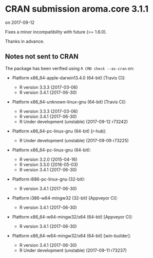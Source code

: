 # CRAN submission aroma.core 3.1.1

on 2017-09-12

Fixes a minor incompatibility with future (>= 1.6.0).

Thanks in advance.


## Notes not sent to CRAN

The package has been verified using `R CMD check --as-cran` on:

* Platform x86_64-apple-darwin13.4.0 (64-bit) [Travis CI]:
  - R version 3.3.3 (2017-03-06)
  - R version 3.4.1 (2017-06-30)

* Platform x86_64-unknown-linux-gnu (64-bit) [Travis CI]:
  - R version 3.3.3 (2017-03-06)
  - R version 3.4.1 (2017-06-30)
  - R Under development (unstable) (2017-09-12 r73242)

* Platform x86_64-pc-linux-gnu (64-bit) [r-hub]:
  - R Under development (unstable) (2017-09-09 r73225)

* Platform x86_64-pc-linux-gnu (64-bit):
  - R version 3.2.0 (2015-04-16)
  - R version 3.3.0 (2016-05-03)
  - R version 3.4.1 (2017-06-30)

* Platform i686-pc-linux-gnu (32-bit):
  - R version 3.4.1 (2017-06-30)

* Platform i386-w64-mingw32 (32-bit) [Appveyor CI]:
  - R version 3.4.1 (2017-06-30)

* Platform x86_64-w64-mingw32/x64 (64-bit) [Appveyor CI]:
  - R version 3.4.1 (2017-06-30)

* Platform x86_64-w64-mingw32/x64 (64-bit) [win-builder]:
  - R version 3.4.1 (2017-06-30)
  - R Under development (unstable) (2017-09-11 r73237)
